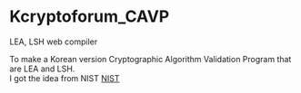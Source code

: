 # Kcryptoforum_CAVP
LEA, LSH web compiler

To make a Korean version Cryptographic Algorithm Validation Program that are LEA and LSH. <br>
I got the idea from NIST <a href="https://csrc.nist.gov/Projects/Cryptographic-Algorithm-Validation-Program" target="_blank">NIST</a> <br>
